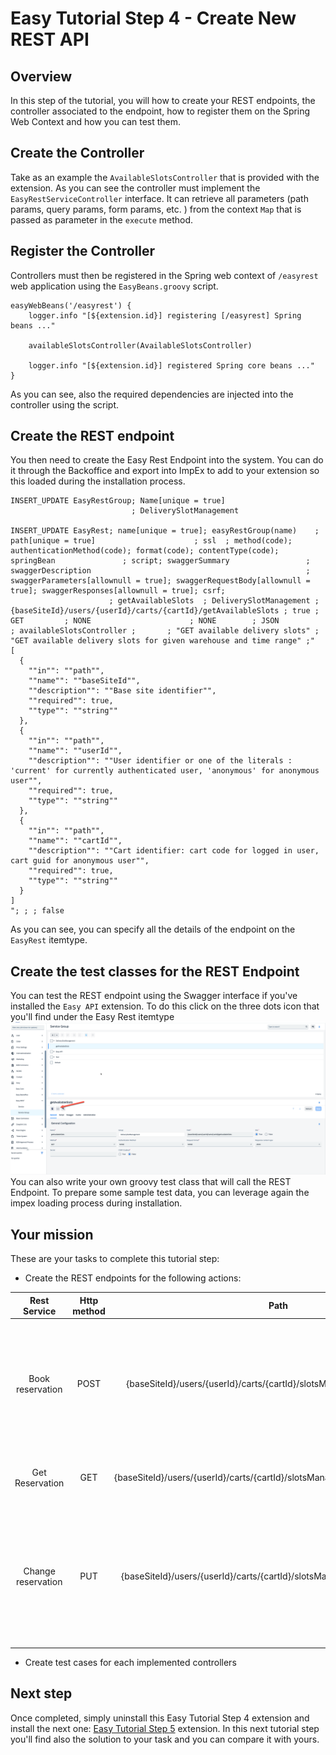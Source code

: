 # Easy Tutorial Step 4 - Create New REST API

## Overview
In this step of the tutorial, you will how to create your REST endpoints, the controller associated to the endpoint, how to register them on the Spring Web Context and how you can test them.

## Create the Controller
Take as an example the `AvailableSlotsController` that is provided with the extension. As you can see the controller must implement the `EasyRestServiceController` interface.
It can retrieve all parameters (path params, query params, form params, etc. ) from the context `Map` that is passed as parameter in the `execute` method. 

## Register the Controller
Controllers must then be registered in the Spring web context of `/easyrest` web application using the `EasyBeans.groovy` script.
```
easyWebBeans('/easyrest') {
	logger.info "[${extension.id}] registering [/easyrest] Spring beans ..."

	availableSlotsController(AvailableSlotsController)

	logger.info "[${extension.id}] registered Spring core beans ..."
}
```
As you can see, also the required dependencies are injected into the controller using the script.

## Create the REST endpoint
You then need to create the Easy Rest Endpoint into the system. You can do it through the Backoffice and export into ImpEx to add to your extension so this loaded during the installation process.
```
INSERT_UPDATE EasyRestGroup; Name[unique = true]
                           ; DeliverySlotManagement

INSERT_UPDATE EasyRest; name[unique = true]; easyRestGroup(name)    ; path[unique = true]                      ; ssl  ; method(code); authenticationMethod(code); format(code); contentType(code); springBean               ; script; swaggerSummary                 ; swaggerDescription                                                ; swaggerParameters[allownull = true]; swaggerRequestBody[allownull = true]; swaggerResponses[allownull = true]; csrf;
                      ; getAvailableSlots  ; DeliverySlotManagement ; {baseSiteId}/users/{userId}/carts/{cartId}/getAvailableSlots ; true ; GET         ; NONE                      ; NONE        ; JSON             ; availableSlotsController ;       ; "GET available delivery slots" ; "GET available delivery slots for given warehouse and time range" ;"
[
  {
    ""in"": ""path"",
    ""name"": ""baseSiteId"",
    ""description"": ""Base site identifier"",
    ""required"": true,
    ""type"": ""string""
  },
  {
    ""in"": ""path"",
    ""name"": ""userId"",
    ""description"": ""User identifier or one of the literals : 'current' for currently authenticated user, 'anonymous' for anonymous user"",
    ""required"": true,
    ""type"": ""string""
  },
  {
    ""in"": ""path"",
    ""name"": ""cartId"",
    ""description"": ""Cart identifier: cart code for logged in user, cart guid for anonymous user"",
    ""required"": true,
    ""type"": ""string""
  }
]
"; ; ; false
```

As you can see, you can specify all the details of the endpoint on the `EasyRest` itemtype.

## Create the test classes for the REST Endpoint
You can test the REST endpoint using the Swagger interface if you've installed the `Easy API` extension.
To do this click on the three dots icon that you'll find under the Easy Rest itemtype
![img.png](./images/img.png)
You can also write your own groovy test class that will call the REST Endpoint.
To prepare some sample test data, you can leverage again the impex loading process during installation.

## Your mission
These are your tasks to complete this tutorial step:
- Create the REST endpoints for the following actions:

|    Rest Service    | Http method |                                     Path                                     | Parameters                                                                                            | Response                                                                                 | Errors                                                                          | Notes                                                                                                                                                                                                                                                                                                   |
|:------------------:|:-----------:|:----------------------------------------------------------------------------:|-------------------------------------------------------------------------------------------------------|------------------------------------------------------------------------------------------|---------------------------------------------------------------------------------|---------------------------------------------------------------------------------------------------------------------------------------------------------------------------------------------------------------------------------------------------------------------------------------------------------|
|  Book reservation  |    POST     |   {baseSiteId}/users/{userId}/carts/{cartId}/slotsManagement/bookDelivery    | Path parameters:<br>- siteId<br>- userId<br>- cartId<br>Query parameters:<br>- Delivery Slot code     | Json response with the detail of the newly created DeliverySlotManagement item           | If the passed deliveryslot is no more available a 500 error will be returned    | CartId will follow same rules of standard accelerator for users: will be the guid of the Cart for anonymous users, the Cart code for authenticated users.The DeliverySlotManagement row created will have the cart field populated and the order empty, status will be BOOKED                           |
|  Get Reservation   |     GET     | {baseSiteId}/users/{userId}/carts/{cartId}/slotsManagement/getBookedDelivery | Path parameters:<br>- siteId<br>- userId<br>- cartId<br>                                              | Json response with the detail of the booked deliveryslotmanagement associate to the cart | 404 error status if no there's no deliveryslotmanagement associated to the cart | We assume that there can only be 1 deliverySlotManagement associated to a cart.                                                                                                                                                                                                                         |
| Change reservation |     PUT     |  {baseSiteId}/users/{userId}/carts/{cartId}/slotsManagement/changeDelivery   | Path parameters:<br>- siteId<br>- userId<br>- cartId<br>Query parameters:<br>- New Delivery Slot code | Json response with the detail of the updated DeliverySlotManagement item                 | 500 error status if the operation couldn't be completed                         | This operation is used when a customer change the delivery slot previously booked.<br>The service retrieves the deliverySlotManagement associated to the passed cart and if it exists and is still in the BOOKED status and if the passed delivery slot is still available, then it performs the update |


- Create test cases for each implemented controllers

## Next step
Once completed, simply uninstall this Easy Tutorial Step 4 extension and install the next one: [Easy Tutorial Step 5](../easy-tutorial-step5/README.md) extension. In this next tutorial step you'll find also the solution to your task and you can compare it with yours.
